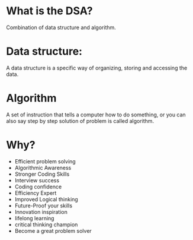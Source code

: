 # What is the DSA?

Combination of data structure and algorithm.

# Data structure:

A data structure is a specific way of organizing, storing and accessing the data.

# Algorithm

A set of instruction that tells a computer how to do something, or you can also say step by step solution of problem is called algorithm.

# Why?

- Efficient problem solving
- Algorithmic Awareness
- Stronger Coding Skills
- Interview success
- Coding confidence
- Efficiency Expert
- Improved Logical thinking
- Future-Proof your skills
- Innovation inspiration
- lifelong learning
- critical thinking champion
- Become a great problem solver
